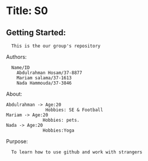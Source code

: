 
  
# Title: S0
## Getting Started:
      This is the our group's repository
Authors:

      Name/ID
        Abdulrahman Hosam/37-8877
        Mariam salama/37-1613
        Nada Hammouda/37-3846

About:


    Abdulrahman -> Age:20
                   Hobbies: SE & Football
    Mariam -> Age:20
                  Hobbies: pets.
    Nada -> Age:20
                  Hobbies:Yoga
                   
Purpose:
      
      To learn how to use github and work with strangers
